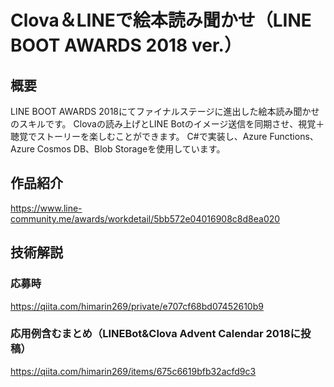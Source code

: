 # Clova＆LINEで絵本読み聞かせ（LINE BOOT AWARDS 2018 ver.）
## 概要
LINE BOOT AWARDS 2018にてファイナルステージに進出した絵本読み聞かせのスキルです。
Clovaの読み上げとLINE Botのイメージ送信を同期させ、視覚＋聴覚でストーリーを楽しむことができます。
C#で実装し、Azure Functions、Azure Cosmos DB、Blob Storageを使用しています。

## 作品紹介
https://www.line-community.me/awards/workdetail/5bb572e04016908c8d8ea020

## 技術解説
### 応募時
https://qiita.com/himarin269/private/e707cf68bd07452610b9
### 応用例含むまとめ（LINEBot&Clova Advent Calendar 2018に投稿）
https://qiita.com/himarin269/items/675c6619bfb32acfd9c3
